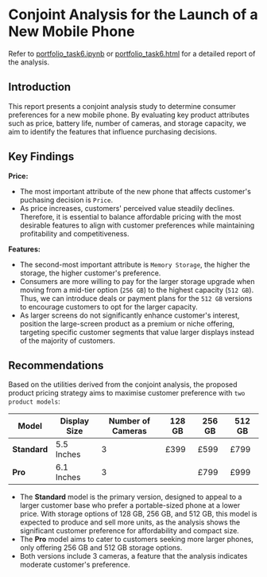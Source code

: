 # Conjoint Analysis for the Launch of a New Mobile Phone

Refer to [portfolio_task6.ipynb](./portfolio_task6.ipynb) or [portfolio_task6.html](./portfolio_task6.html) for a detailed report of the analysis.

## Introduction

This report presents a conjoint analysis study to determine consumer preferences for a new mobile phone. By evaluating key product attributes such as price, battery life, number of cameras, and storage capacity, we aim to identify the features that influence purchasing decisions. 

## Key Findings

**Price:**
- The most important attribute of the new phone that affects customer's puchasing decision is `Price`.
- As price increases, customers' perceived value steadily declines. Therefore, it is essential to balance affordable pricing with the most desirable features to align with customer preferences while maintaining profitability and competitiveness.

**Features:**
- The second-most important attribute is `Memory Storage`, the higher the storage, the higher customer's preference.
- Consumers are more willing to pay for the larger storage upgrade when moving from a mid-tier option (`256 GB`) to the highest capacity (`512 GB`). Thus, we can introduce deals or payment plans for the `512 GB` versions to encourage customers to opt for the larger capacity.
- As larger screens do not significantly enhance customer's interest, position the large-screen product as a premium or niche offering, targeting specific customer segments that value larger displays instead of the majority of customers.

## Recommendations

Based on the utilities derived from the conjoint analysis, the proposed product pricing strategy aims to maximise customer preference with `two product models`:

| Model         | Display Size | Number of Cameras | 128 GB  | 256 GB  | 512 GB  |
|---------------|-------------|------------------|---------|---------|---------|
| **Standard**   | 5.5 Inches  | 3                | £399    | £599    | £799    |
| **Pro**       | 6.1 Inches  | 3                |      | £799    | £999    |

- The **Standard** model is the primary version, designed to appeal to a larger customer base who prefer a portable-sized phone at a lower price. With storage options of 128 GB, 256 GB, and 512 GB, this model is expected to produce and sell more units, as the analysis shows the significant customer preference for affordability and compact size. 
- The **Pro** model aims to cater to customers seeking more larger phones, only offering 256 GB and 512 GB storage options. 
- Both versions include 3 cameras, a feature that the analysis indicates moderate customer's preference.
